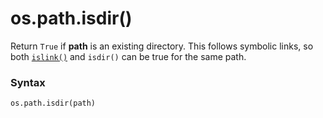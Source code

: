 # os.path.isdir()

Return `True` if **path** is an existing directory. This follows symbolic links, so both [`islink()`](/modules/os/path/islink.md) and `isdir()` can be true for the same path.

### Syntax

```python
os.path.isdir(path)
```